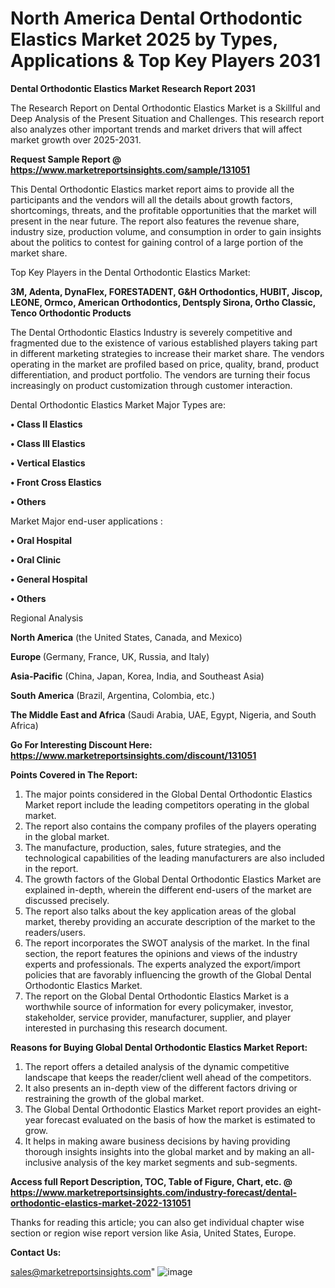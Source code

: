 # North America Dental Orthodontic Elastics Market 2025 by Types, Applications & Top Key Players 2031

<strong>Dental Orthodontic Elastics Market Research Report 2031</strong>

The Research Report on Dental Orthodontic Elastics Market is a Skillful and Deep Analysis of the Present Situation and Challenges. This research report also analyzes other important trends and market drivers that will affect market growth over 2025-2031.

<strong>Request Sample Report @ <a href=https://www.marketreportsinsights.com/sample/131051>https://www.marketreportsinsights.com/sample/131051</a></strong>

This Dental Orthodontic Elastics market report aims to provide all the participants and the vendors will all the details about growth factors, shortcomings, threats, and the profitable opportunities that the market will present in the near future. The report also features the revenue share, industry size, production volume, and consumption in order to gain insights about the politics to contest for gaining control of a large portion of the market share.

Top Key Players in the Dental Orthodontic Elastics Market:

<strong>3M, Adenta, DynaFlex, FORESTADENT, G&H Orthodontics, HUBIT, Jiscop, LEONE, Ormco, American Orthodontics, Dentsply Sirona, Ortho Classic, Tenco Orthodontic Products</strong>

The Dental Orthodontic Elastics Industry is severely competitive and fragmented due to the existence of various established players taking part in different marketing strategies to increase their market share. The vendors operating in the market are profiled based on price, quality, brand, product differentiation, and product portfolio. The vendors are turning their focus increasingly on product customization through customer interaction.

Dental Orthodontic Elastics Market Major Types are:

<strong>• Class II Elastics

• Class III Elastics

• Vertical Elastics

• Front Cross Elastics

• Others</strong>

Market Major end-user applications :

<strong>• Oral Hospital

• Oral Clinic

• General Hospital

• Others</strong>

Regional Analysis

</u><strong><b>North America</b></strong> (the United States, Canada, and Mexico)

<strong><b>Europe </b></strong>(Germany, France, UK, Russia, and Italy)

<strong><b>Asia-Pacific</b></strong> (China, Japan, Korea, India, and Southeast Asia)

<strong><b>South America</b></strong> (Brazil, Argentina, Colombia, etc.)

<strong><b>The Middle East and Africa</b></strong> (Saudi Arabia, UAE, Egypt, Nigeria, and South Africa)

<strong>Go For Interesting Discount Here: <a href=https://www.marketreportsinsights.com/discount/131051>https://www.marketreportsinsights.com/discount/131051</a></strong>

<strong>Points Covered in The Report:</strong>
<ol>
  <li>The major points considered in the Global Dental Orthodontic Elastics Market report include the leading competitors operating in the global market.</li>
  <li>The report also contains the company profiles of the players operating in the global market.</li>
  <li>The manufacture, production, sales, future strategies, and the technological capabilities of the leading manufacturers are also included in the report.</li>
  <li>The growth factors of the Global Dental Orthodontic Elastics Market are explained in-depth, wherein the different end-users of the market are discussed precisely.</li>
  <li>The report also talks about the key application areas of the global market, thereby providing an accurate description of the market to the readers/users.</li>
  <li>The report incorporates the SWOT analysis of the market. In the final section, the report features the opinions and views of the industry experts and professionals. The experts analyzed the export/import policies that are favorably influencing the growth of the Global Dental Orthodontic Elastics Market.</li>
  <li>The report on the Global Dental Orthodontic Elastics Market is a worthwhile source of information for every policymaker, investor, stakeholder, service provider, manufacturer, supplier, and player interested in purchasing this research document.</li>
</ol>
<strong>Reasons for Buying Global Dental Orthodontic Elastics Market Report:</strong>

<ol>
  <li>The report offers a detailed analysis of the dynamic competitive landscape that keeps the reader/client well ahead of the competitors.</li>
  <li>It also presents an in-depth view of the different factors driving or restraining the growth of the global market.</li>
  <li>The Global Dental Orthodontic Elastics Market report provides an eight-year forecast evaluated on the basis of how the market is estimated to grow.</li>
  <li>It helps in making aware business decisions by having providing thorough insights insights into the global market and by making an all-inclusive analysis of the key market segments and sub-segments.</li>
</ol>
<strong>Access full Report Description, TOC, Table of Figure, Chart, etc. @ <a href=https://www.marketreportsinsights.com/industry-forecast/dental-orthodontic-elastics-market-2022-131051>https://www.marketreportsinsights.com/industry-forecast/dental-orthodontic-elastics-market-2022-131051</a></strong>


Thanks for reading this article; you can also get individual chapter wise section or region wise report version like Asia, United States, Europe.

<strong>Contact Us:</strong>

sales@marketreportsinsights.com"
![image](https://github.com/user-attachments/assets/3e7b9877-787f-4930-b7d4-4e0f775201b3)
